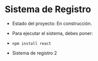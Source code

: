 <h1>Sistema de Registro</h1>

- Estado del proyecto: En construcción.

- Para ejecutar el sistema, debes poner:

- ```npm install react```

- Sistema de registro 2

